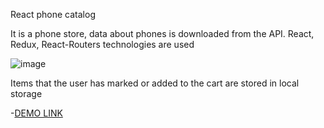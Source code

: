React phone catalog

It is a phone store, data about phones is downloaded from the API.
React, Redux, React-Routers technologies are used

![image](https://user-images.githubusercontent.com/63490268/191236135-aa5f62ba-04f7-41ec-82df-e62e86ee05d1.png)

Items that the user has marked or added to the cart are stored in local storage

-[DEMO LINK](https://kras4iy.github.io/react-phone-catalog/#/home)
